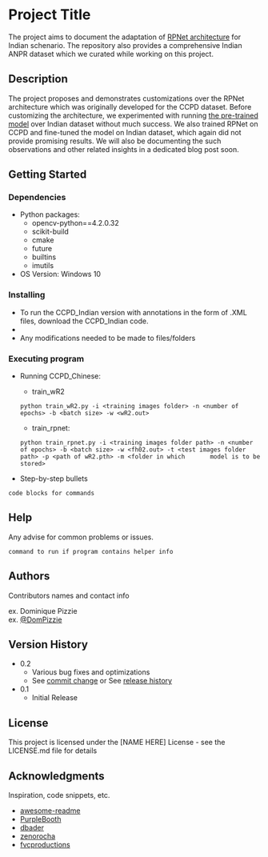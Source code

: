 # Project Title

The project aims to document the adaptation of [RPNet architecture](https://github.com/detectRecog/CCPD) for Indian schenario. The repository also provides a comprehensive Indian ANPR dataset which we curated while working on this project.

## Description
The project proposes and demonstrates customizations over the RPNet architecture which was originally developed for the CCPD dataset. Before customizing the architecture, we experimented with running [the pre-trained model](https://github.com/detectRecog/CCPD#for-convinence-we-provide-a-trained-wr2-model-and-a-trained-rpnet-model-you-can-download-them-from-google-drive-or-baiduyun) over Indian dataset without much success. We also trained RPNet on CCPD and fine-tuned the model on Indian dataset, which again did not provide promising results. We will also be documenting the such observations and other related insights in a dedicated blog post soon.

## Getting Started

### Dependencies

* Python packages:
   * opencv-python==4.2.0.32
   * scikit-build
   * cmake
   * future
   * builtins 
   * imutils
* OS Version: Windows 10

### Installing

* To run the CCPD_Indian version with annotations in the form of .XML files, download the CCPD_Indian code.
* 
* Any modifications needed to be made to files/folders

### Executing program

* Running CCPD_Chinese:

  * train_wR2
  ```
  python train_wR2.py -i <training images folder> -n <number of epochs> -b <batch size> -w <wR2.out>
  ```
  
  * train_rpnet:   
  ```
  python train_rpnet.py -i <training images folder path> -n <number of epochs> -b <batch size> -w <fh02.out> -t <test images folder path> -p <path of wR2.pth> -m <folder in which       model is to be stored>
  ```


* Step-by-step bullets
```
code blocks for commands
```

## Help

Any advise for common problems or issues.
```
command to run if program contains helper info
```

## Authors

Contributors names and contact info

ex. Dominique Pizzie  
ex. [@DomPizzie](https://twitter.com/dompizzie)

## Version History

* 0.2
    * Various bug fixes and optimizations
    * See [commit change]() or See [release history]()
* 0.1
    * Initial Release

## License

This project is licensed under the [NAME HERE] License - see the LICENSE.md file for details

## Acknowledgments

Inspiration, code snippets, etc.
* [awesome-readme](https://github.com/matiassingers/awesome-readme)
* [PurpleBooth](https://gist.github.com/PurpleBooth/109311bb0361f32d87a2)
* [dbader](https://github.com/dbader/readme-template)
* [zenorocha](https://gist.github.com/zenorocha/4526327)
* [fvcproductions](https://gist.github.com/fvcproductions/1bfc2d4aecb01a834b46)
